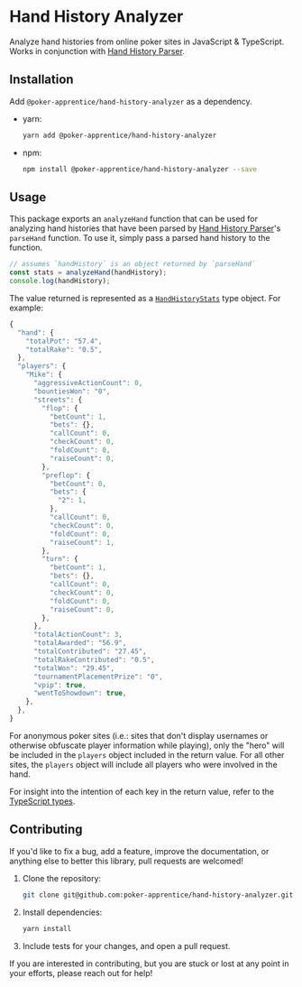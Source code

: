 # Hand History Analyzer

Analyze hand histories from online poker sites in JavaScript & TypeScript. Works in conjunction with [Hand History Parser](https://github.com/poker-apprentice/hand-history-parser).

## Installation

Add `@poker-apprentice/hand-history-analyzer` as a dependency.

- yarn:
  ```bash
  yarn add @poker-apprentice/hand-history-analyzer
  ```
- npm:
  ```bash
  npm install @poker-apprentice/hand-history-analyzer --save
  ```

## Usage

This package exports an `analyzeHand` function that can be used for analyzing hand histories that have been parsed by [Hand History Parser](https://github.com/poker-apprentice/hand-history-parser)'s `parseHand` function. To use it, simply pass a parsed hand history to the function.

```ts
// assumes `handHistory` is an object returned by `parseHand`
const stats = analyzeHand(handHistory);
console.log(handHistory);
```

The value returned is represented as a [`HandHistoryStats`](https://github.com/poker-apprentice/hand-history-analyzer/blob/main/src/types.ts#L87) type object. For example:

```js
{
  "hand": {
    "totalPot": "57.4",
    "totalRake": "0.5",
  },
  "players": {
    "Mike": {
      "aggressiveActionCount": 0,
      "bountiesWon": "0",
      "streets": {
        "flop": {
          "betCount": 1,
          "bets": {},
          "callCount": 0,
          "checkCount": 0,
          "foldCount": 0,
          "raiseCount": 0,
        },
        "preflop": {
          "betCount": 0,
          "bets": {
            "2": 1,
          },
          "callCount": 0,
          "checkCount": 0,
          "foldCount": 0,
          "raiseCount": 1,
        },
        "turn": {
          "betCount": 1,
          "bets": {},
          "callCount": 0,
          "checkCount": 0,
          "foldCount": 0,
          "raiseCount": 0,
        },
      },
      "totalActionCount": 3,
      "totalAwarded": "56.9",
      "totalContributed": "27.45",
      "totalRakeContributed": "0.5",
      "totalWon": "29.45",
      "tournamentPlacementPrize": "0",
      "vpip": true,
      "wentToShowdown": true,
    },
  },
}
```

For anonymous poker sites (i.e.: sites that don't display usernames or otherwise obfuscate player information while playing), only the "hero" will be included in the `players` object included in the return value. For all other sites, the `players` object will include all players who were involved in the hand.

For insight into the intention of each key in the return value, refer to the [TypeScript types](https://github.com/poker-apprentice/hand-history-analyzer/blob/main/src/types.ts).

## Contributing

If you'd like to fix a bug, add a feature, improve the documentation, or anything else to better this library, pull requests are welcomed!

1. Clone the repository:
   ```bash
   git clone git@github.com:poker-apprentice/hand-history-analyzer.git
   ```
1. Install dependencies:
   ```bash
   yarn install
   ```
1. Include tests for your changes, and open a pull request.

If you are interested in contributing, but you are stuck or lost at any point in your efforts, please reach out for help!
